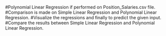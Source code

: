 #Polynomial Linear Regression if performed on Position_Salaries.csv file.
#Comparison is made on Simple Linear Regression and Polynomial Linear Regression.
#Visualize the regressions and finally to predict the given input.
#Compare the results between Simple Linear Regression and Polynomial Linear Regression.
